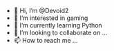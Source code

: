- 👋 Hi, I’m @Devoid2
- 👀 I’m interested in gaming
- 🌱 I’m currently learning Python
- 💞️ I’m looking to collaborate on ...
- 📫 How to reach me ...

<!---
Devoid2/Devoid2 is a ✨ special ✨ repository because its `README.md` (this file) appears on your GitHub profile.
You can click the Preview link to take a look at your changes.
--->
